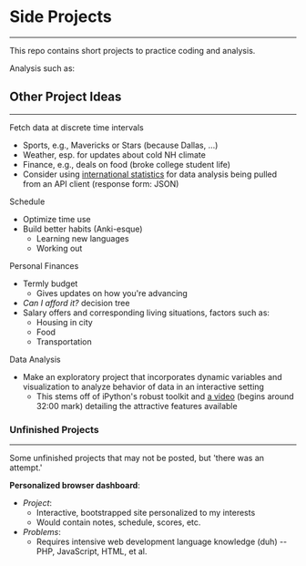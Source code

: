 # Side Projects
---
This repo contains short projects to practice coding and analysis.

Analysis such as:

## Other Project Ideas
---
Fetch data at discrete time intervals

- Sports, e.g., Mavericks or Stars (because Dallas, ...)
- Weather, esp. for updates about cold NH climate
- Finance, e.g., deals on food (broke college student life)
- Consider using [international statistics](http://inqstats.inqubu.com) for data
  analysis being pulled from an API client (response form: JSON)

Schedule

- Optimize time use
- Build better habits (Anki-esque)
	- Learning new languages
	- Working out

Personal Finances

- Termly budget
	- Gives updates on how you're advancing
- *Can I afford it?* decision tree
- Salary offers and corresponding living situations, factors such as:
	- Housing in city
	- Food
	- Transportation

Data Analysis

- Make an exploratory project that incorporates dynamic variables and
  visualization to analyze behavior of data in an interactive setting
	- This stems off of iPython's robust toolkit and [a video](www.vimeo.com/79832657) 
	(begins around 32:00 mark) detailing the attractive features available

### Unfinished Projects
---
Some unfinished projects that may not be posted, but 'there was an attempt.'

**Personalized browser dashboard**:

- *Project*:
	- Interactive, bootstrapped site personalized to my interests
	- Would contain notes, schedule, scores, etc.
- *Problems*:
	- Requires intensive web development language knowledge (duh) -- PHP,
	  JavaScript, HTML, et al.


